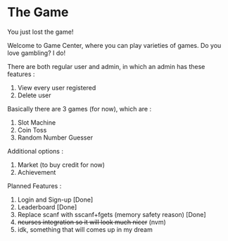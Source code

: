 # The Game 
You just lost the game!

Welcome to Game Center, where you can play varieties of games. Do you love gambling? I do!

There are both regular user and admin, in which an admin has these features :
1. View every user registered
2. Delete user  

Basically there are 3 games (for now), which are : 
1. Slot Machine
2. Coin Toss
3. Random Number Guesser

Additional options :
1. Market (to buy credit for now)
2. Achievement

Planned Features :
1. Login and Sign-up [Done]
2. Leaderboard [Done]
3. Replace scanf with sscanf+fgets (memory safety reason) [Done]
4. ~~ncurses integration so it will look much nicer~~ (nvm)
5. idk, something that will comes up in my dream

